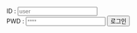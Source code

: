 <!-- 1. HTML은 무엇의 약자인가? [ ]
  (1) Hyperlinks and Text Markup Language
  (2) Home Tool Markup Language
  (3) Hyper Text Markup Language
  (4) Hyper Tool Markup Language

  답 :  (3) Hyper Text Markup Language

2. 다음 중 맞으면 T, 틀리면 F를 작성 하시오.
   – 웹 표준을 만드는 곳은 Mozilla 재단이다. [x]
   – 표(table) 을 만들 때에는 반드시 <th> 태그를 사용해야 한다. [x]
   – 제목(Heading) 태그는 제목 이외에는 사용하지 않는 것이 좋다. [o]
   – 인용문을 가리키는 태그는 <blockquote> 이다. [o]

3. 보기 중 콘텐츠의 의미를 명확히 하기 위해 HTML5에서 새롭게 추가된
   시맨틱(semantic) 태그를 모두 고르시오.
   div header h1 section footer a form span

   답 : header,section,footer

4. 아래 이미지와 같이 로그인 Form을 생성하는 HTML 코드를 작성하시오.

   ```html -->
   <!DOCTYPE html>
   <html lang="en">
   <head>
     <meta charset="UTF-8">
     <meta name="viewport" content="width=device-width, initial-scale=1.0">
     <meta http-equiv="X-UA-Compatible" content="ie=edge">
     <title>Document</title>
   </head>
   <body>
     <form>      
       ID : <input type="text" placeholder="user"><br>
       PWD : <input type="password" placeholder="****">
       <input type="submit" value="로그인">
     </form>
   </body>
   </html>
 

   